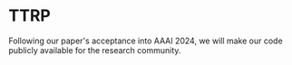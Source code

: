 # TTRP
Following our paper's acceptance into AAAI 2024, we will make our code publicly available for the research community.
